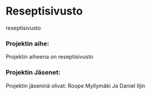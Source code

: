 # Reseptisivusto
reseptisivusto

### Projektin aihe:
Projektin aiheena on reseptisivusto

### Projektin Jäsenet:
Projektin jäseninä olivat: Roope Myllymäki Ja Daniel Iljin
